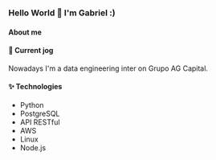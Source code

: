 ### Hello World 👋  I'm Gabriel :)

<!--
**gabrielratao/gabrielratao** is a ✨ _special_ ✨ repository because its `README.md` (this file) appears on your GitHub profile.

Here are some ideas to get you started:

- 🔭 I’m currently working on ...
- 🌱 I’m currently learning ...
- 👯 I’m looking to collaborate on ...
- 🤔 I’m looking for help with ...
- 💬 Ask me about ...
- 📫 How to reach me: ...
- 😄 Pronouns: ...
- ⚡ Fun fact: ...
-->

#### About me

#### 🔭 Current jog
Nowadays I'm a data engineering inter on Grupo AG Capital.

#### ✨ Technologies
- Python
- PostgreSQL
- API RESTful
- AWS
- Linux
- Node.js

<!-- 
#### Graduation
Graduating in system analysis and development course on CESUSC college 
-->



